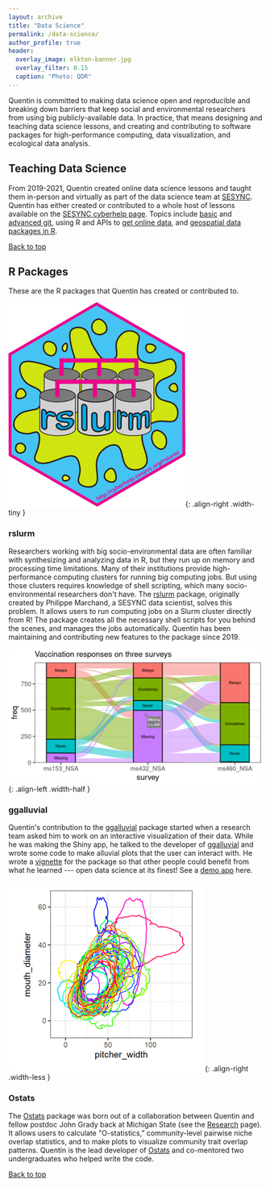 ```yaml
---
layout: archive
title: "Data Science"
permalink: /data-science/
author_profile: true
header:
  overlay_image: elkton-banner.jpg
  overlay_filter: 0.15
  caption: "Photo: QDR"
---
```


<a name="top"></a>

Quentin is committed to making data science open and reproducible and breaking down barriers that keep social and environmental researchers from using big publicly-available data. In practice, that means designing and teaching data science lessons, and creating and contributing to software packages for high-performance computing, data visualization, and ecological data analysis.

## Teaching Data Science

From 2019-2021, Quentin created online data science lessons and taught them in-person and virtually as part of the data science team at [SESYNC](https://www.sesync.org). Quentin has either created or contributed to a whole host of lessons available on the [SESYNC cyberhelp page](https://cyberhelp.sesync.org/lesson). Topics include [basic][basicgit] and [advanced git][advancedgit], using R and APIs to [get online data][onlinedata], and [geospatial data packages in R][geospatial].

[Back to top](#top)

## R Packages

These are the R packages that Quentin has created or contributed to.

![rslurm hex logo](/images/logo_slurm.png){: .align-right .width-tiny }

### rslurm

Researchers working with big socio-environmental data are often familiar with synthesizing and analyzing data in R, but they run up on memory and processing time limitations. Many of their institutions provide high-performance computing clusters for running big computing jobs. But using those clusters requires knowledge of shell scripting, which many socio-environmental researchers don't have. The [rslurm][rslurm] package, originally created by Philippe Marchand, a SESYNC data scientist, solves this problem. It allows users to run computing jobs on a Slurm cluster directly from R! The package creates all the necessary shell scripts for you behind the scenes, and manages the jobs automatically. Quentin has been maintaining and contributing new features to the package since 2019.

![ggalluvial app screenshot](/images/ggalluvialscreenshot.png){: .align-left .width-half }

### ggalluvial

Quentin's contribution to the [ggalluvial][ggalluvial] package started when a research team asked him to work on an interactive visualization of their data. While he was making the Shiny app, he talked to the developer of [ggalluvial][ggalluvial] and wrote some code to make alluvial plots that the user can interact with. He wrote a [vignette][vignette] for the package so that other people could benefit from what he learned --- open data science at its finest! See a [demo app][demo] here.

![example Ostats multivariate plot](/images/ostatsmultiplot.PNG){: .align-right .width-less }

### Ostats

The [Ostats][Ostats] package was born out of a collaboration between Quentin and fellow postdoc John Grady back at Michigan State (see the [Research](/research/) page). It allows users to calculate "O-statistics,"  community-level pairwise niche overlap statistics, and to make plots to visualize community trait overlap patterns. Quentin is the lead developer of [Ostats][Ostats] and co-mentored two undergraduates who helped write the code.

[Back to top](#top)

[rslurm]: https://cyberhelp.sesync.org/rslurm/
[demo]: https://qdread.shinyapps.io/ex-shiny-wide-data/
[vignette]: http://corybrunson.github.io/ggalluvial/articles/shiny.html
[ggalluvial]: http://corybrunson.github.io/ggalluvial/
[Ostats]: https://neon-biodiversity.github.io/Ostats/
[basicgit]: https://cyberhelp.sesync.org/basic-git-lesson/
[advancedgit]: https://cyberhelp.sesync.org/advanced-git-lesson/
[onlinedata]: https://cyberhelp.sesync.org/online-data-with-R-lesson/
[geospatial]: https://cyberhelp.sesync.org/geospatial-packages-in-R-lesson/
